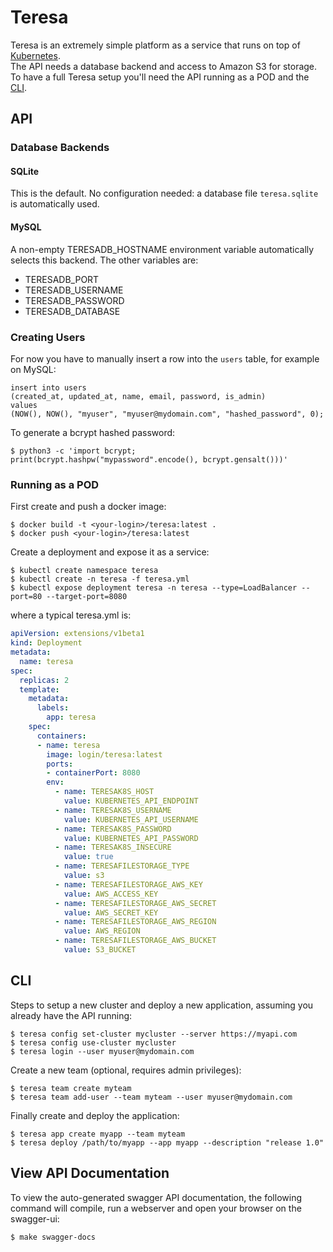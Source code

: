 # Teresa

Teresa is an extremely simple platform as a service that runs on top of [Kubernetes](https://github.com/kubernetes/kubernetes).  
The API needs a database backend and access to Amazon S3 for storage.  
To have a full Teresa setup you'll need the API running as a POD and the [CLI](https://github.com/luizalabs/teresa-cli).  

## API

### Database Backends

#### SQLite

This is the default. No configuration needed: a database file `teresa.sqlite` is automatically used.

#### MySQL

A non-empty TERESADB_HOSTNAME environment variable automatically selects this backend. The
other variables are:

* TERESADB_PORT
* TERESADB_USERNAME
* TERESADB_PASSWORD
* TERESADB_DATABASE

### Creating Users

For now you have to manually insert a row into the `users` table, for example on MySQL:

    insert into users
    (created_at, updated_at, name, email, password, is_admin)
    values
    (NOW(), NOW(), "myuser", "myuser@mydomain.com", "hashed_password", 0);

To generate a bcrypt hashed password:

    $ python3 -c 'import bcrypt; print(bcrypt.hashpw("mypassword".encode(), bcrypt.gensalt()))'

### Running as a POD

First create and push a docker image:

    $ docker build -t <your-login>/teresa:latest .
    $ docker push <your-login>/teresa:latest

Create a deployment and expose it as a service:

    $ kubectl create namespace teresa
    $ kubectl create -n teresa -f teresa.yml
    $ kubectl expose deployment teresa -n teresa --type=LoadBalancer --port=80 --target-port=8080

where a typical teresa.yml is:

```yaml
apiVersion: extensions/v1beta1
kind: Deployment
metadata:
  name: teresa
spec:
  replicas: 2
  template:
    metadata:
      labels:
        app: teresa
    spec:
      containers:
      - name: teresa
        image: login/teresa:latest
        ports:
        - containerPort: 8080
        env:
          - name: TERESAK8S_HOST
            value: KUBERNETES_API_ENDPOINT
          - name: TERESAK8S_USERNAME
            value: KUBERNETES_API_USERNAME
          - name: TERESAK8S_PASSWORD
            value: KUBERNETES_API_PASSWORD
          - name: TERESAK8S_INSECURE
            value: true
          - name: TERESAFILESTORAGE_TYPE
            value: s3
          - name: TERESAFILESTORAGE_AWS_KEY
            value: AWS_ACCESS_KEY
          - name: TERESAFILESTORAGE_AWS_SECRET
            value: AWS_SECRET_KEY
          - name: TERESAFILESTORAGE_AWS_REGION
            value: AWS_REGION
          - name: TERESAFILESTORAGE_AWS_BUCKET
            value: S3_BUCKET
```

## CLI

Steps to setup a new cluster and deploy a new application, assuming you already have the API running:

    $ teresa config set-cluster mycluster --server https://myapi.com
    $ teresa config use-cluster mycluster
    $ teresa login --user myuser@mydomain.com

Create a new team (optional, requires admin privileges):

    $ teresa team create myteam
    $ teresa team add-user --team myteam --user myuser@mydomain.com

Finally create and deploy the application:

    $ teresa app create myapp --team myteam
    $ teresa deploy /path/to/myapp --app myapp --description "release 1.0"

## View API Documentation

To view the auto-generated swagger API documentation, the following command will compile, run a webserver and open your browser on the swagger-ui:

    $ make swagger-docs
